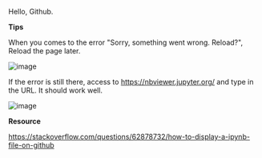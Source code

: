 Hello, Github.

**Tips**

When you comes to the error "Sorry, something went wrong. Reload?", Reload the page later.

![image](https://user-images.githubusercontent.com/45651568/123650636-b67eec80-d865-11eb-92fa-f1c9fed26d95.png)

If the error is still there, access to https://nbviewer.jupyter.org/ and type in the URL.
It should work well.

![image](https://user-images.githubusercontent.com/45651568/123650828-e7f7b800-d865-11eb-8710-188f3b3c5577.png)

**Resource**

https://stackoverflow.com/questions/62878732/how-to-display-a-ipynb-file-on-github
